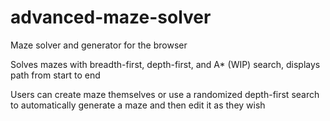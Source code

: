 # advanced-maze-solver
Maze solver and generator for the browser

Solves mazes with breadth-first, depth-first, and A* (WIP) search, displays path from start to end

Users can create maze themselves or use a randomized depth-first search to automatically generate a maze and then edit it as they wish

